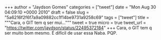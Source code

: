 
+++
author = "Jaydson Gomes"
categories = ["tweet"]
date = "Mon Aug 30 04:09:10 +0000 2010"
draft = false
slug = "5a6216f2f6f7a9a09882cc1f14be9731a9258c69"
tags = ["tweet"]
title = """Cara, o GIT tem q ser mui..."""
tweet = true
micro = true
tweet_url = "https://twitter.com/jaydson/status/22495372184"
+++
Cara, o GIT tem q ser muito bom mesmo.  É difícil de usar essa Naba. PQP.
